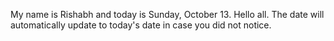 My name is Rishabh and today is Sunday, October 13. Hello all. The date will automatically update to today's date in case you did not notice.
